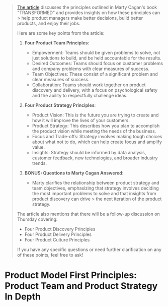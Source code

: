> [The article](https://www.productcompass.pm/p/product-model-first-principles-transformed-cagan) discusses the principles outlined in Marty Cagan's book "TRANSFORMED" and provides insights on how these principles can > help product managers make better decisions, build better products, and enjoy their jobs.
>
> Here are some key points from the article:
>
> 1. **Four Product Team Principles**:
>
>    - Empowerment: Teams should be given problems to solve, not just solutions to build, and be held accountable for the results.
>    - Desired Outcomes: Teams should focus on customer problems and company problems with clear measures of success.
>    - Team Objectives: These consist of a significant problem and clear measures of success.
>    - Collaboration: Teams should work together on product discovery and delivery, with a focus on psychological safety and the ability to respectfully challenge ideas.
>
> 2. **Four Product Strategy Principles**:
>
>    - Product Vision: This is the future you are trying to create and how it will improve the lives of your customers.
>    - Product Strategy: This describes how you plan to accomplish the product vision while meeting the needs of the business.
>    - Focus and Trade-offs: Strategy involves making tough choices about what not to do, which can help create focus and amplify value.
>    - Insights: Strategy should be informed by data analysis, customer feedback, new technologies, and broader industry trends.
>
> 3. **BONUS: Questions to Marty Cagan Answered**:
>    - Marty clarifies the relationship between product strategy and team objectives, emphasizing that strategy involves deciding the most important problems to solve and that insights from product discovery can drive > the next iteration of the product strategy.
>
> The article also mentions that there will be a follow-up discussion on Thursday covering:
>
> - Four Product Discovery Principles
> - Four Product Delivery Principles
> - Four Product Culture Principles
>
> If you have any specific questions or need further clarification on any of these points, feel free to ask!

# Product Model First Principles: Product Team and Product Strategy In Depth
